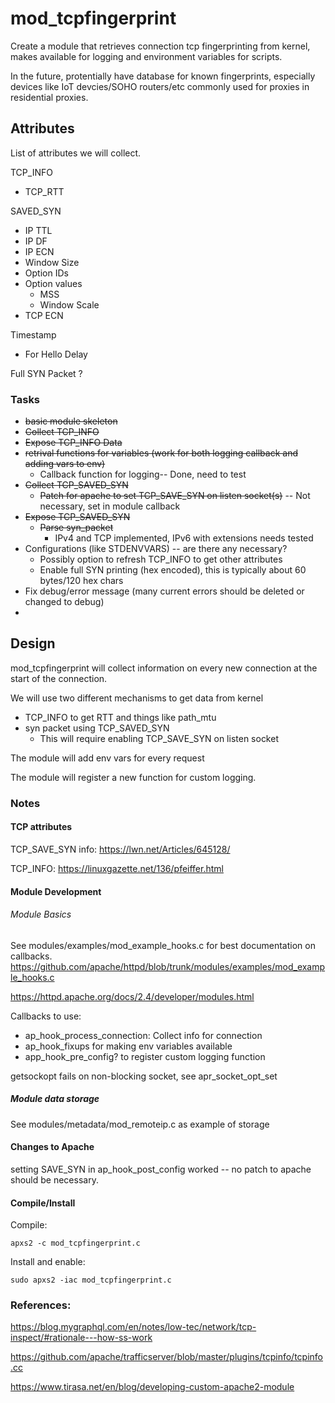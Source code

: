 # mod_tcpfingerprint
Create a module that retrieves connection tcp fingerprinting from kernel, makes available for logging and environment variables for scripts.

In the future, protentially have database for known fingerprints, especially devices like IoT devcies/SOHO routers/etc commonly used for proxies in residential proxies.

## Attributes

List of attributes we will collect.

TCP_INFO
 - TCP_RTT

SAVED_SYN
 - IP TTL
 - IP DF
 - IP ECN
 - Window Size
 - Option IDs
 - Option values
   - MSS
   - Window Scale
 - TCP ECN 

Timestamp
 - For Hello Delay

Full SYN Packet ?

### Tasks

 - ~~basic module skeleton~~
 - ~~Collect TCP_INFO~~
 - ~~Expose TCP_INFO Data~~
 - ~~retrival functions for variables (work for both logging callback and adding vars to env)~~
   - Callback function for logging-- Done, need to test
 - ~~Collect TCP_SAVED_SYN~~
   - ~~Patch for apache to set TCP_SAVE_SYN on listen socket(s)~~ -- Not necessary, set in module callback
 - ~~Expose TCP_SAVED_SYN~~
   - ~~Parse syn_packet~~
     - IPv4 and TCP implemented, IPv6 with extensions needs tested
 - Configurations (like STDENVVARS) -- are there any necessary?
   - Possibly option to refresh TCP_INFO to get other attributes
   - Enable full SYN printing (hex encoded), this is typically about 60 bytes/120 hex chars
 - Fix debug/error message (many current errors should be deleted or changed to debug)
 - 

## Design

mod_tcpfingerprint will collect information on every new connection at the start of the connection.

We will use two different mechanisms to get data from kernel
 - TCP_INFO to get RTT and things like path_mtu
 - syn packet using TCP_SAVED_SYN
   - This will require enabling TCP_SAVE_SYN on listen socket

The module will add env vars for every request

The module will register a new function for custom logging.

### Notes

#### TCP attributes

TCP_SAVE_SYN info: https://lwn.net/Articles/645128/

TCP_INFO: https://linuxgazette.net/136/pfeiffer.html

#### Module Development

###### Module Basics ######
See modules/examples/mod_example_hooks.c for best documentation on callbacks. https://github.com/apache/httpd/blob/trunk/modules/examples/mod_example_hooks.c

https://httpd.apache.org/docs/2.4/developer/modules.html

Callbacks to use:
 - ap_hook_process_connection: Collect info for connection
 - ap_hook_fixups for making env variables available
 - app_hook_pre_config? to register custom logging function

getsockopt fails on non-blocking socket, see apr_socket_opt_set

##### Module data storage #####

See modules/metadata/mod_remoteip.c as example of storage

#### Changes to Apache

setting SAVE_SYN in ap_hook_post_config worked -- no patch to apache should be necessary.

#### Compile/Install

Compile:
```
apxs2 -c mod_tcpfingerprint.c
```

Install and enable:
```
sudo apxs2 -iac mod_tcpfingerprint.c
```

### References:

https://blog.mygraphql.com/en/notes/low-tec/network/tcp-inspect/#rationale---how-ss-work

https://github.com/apache/trafficserver/blob/master/plugins/tcpinfo/tcpinfo.cc

https://www.tirasa.net/en/blog/developing-custom-apache2-module

